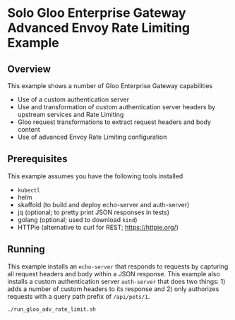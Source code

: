 # Solo Gloo Enterprise Gateway Advanced Envoy Rate Limiting Example

## Overview

This example shows a number of Gloo Enterprise Gateway capabilities

* Use of a custom authentication server
* Use and transformation of custom authentication server headers by upstream services and Rate Limiting
* Gloo request transformations to extract request headers and body content
* Use of advanced Envoy Rate Limiting configuration

## Prerequisites

This example assumes you have the following tools installed
* `kubectl`
* helm
* skaffold (to build and deploy echo-server and auth-server)
* jq (optional; to pretty print JSON responses in tests)
* golang (optional; used to download `kind`)
* HTTPie (alternative to curl for REST; https://httpie.org/)

## Running

This example installs an `echo-server` that responds to requests by capturing all request headers and body within a JSON
response. This example also installs a custom authentication server `auth-server` that does two things: 1) adds a
number of custom headers to its response and 2) only authorizes requests with a query path prefix of `/api/pets/1`.

```shell
./run_gloo_adv_rate_limit.sh
```
